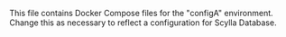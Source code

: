 This file contains Docker Compose files for the "configA" environment.
Change this as necessary to reflect a configuration for Scylla Database.